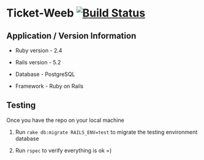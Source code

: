 # Ticket-Weeb [![Build Status](https://travis-ci.org/pwenig/tick-weeb.svg?branch=master)](https://travis-ci.org/pwenig/tick-weeb)

## Application / Version Information

* Ruby version - 2.4

* Rails version - 5.2

* Database - PostgreSQL

* Framework - Ruby on Rails


## Testing

Once you have the repo on your local machine

1) Run `rake db:migrate RAILS_ENV=test` to migrate the testing environment database

2) Run `rspec` to verify everything is ok =)

